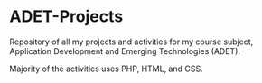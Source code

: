 # ADET-Projects
Repository of all my projects and activities for my course subject, Application Development and Emerging Technologies (ADET).

Majority of the activities uses PHP, HTML, and CSS.
